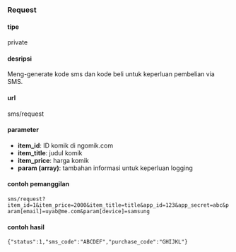 ### Request

#### tipe
private

#### desripsi
Meng-generate kode sms dan kode beli untuk keperluan pembelian via SMS.

#### url
sms/request

#### parameter
* **item_id**: ID komik di ngomik.com
* **item_title**: judul komik
* **item_price**: harga komik
* **param (array)**: tambahan informasi untuk keperluan logging

#### contoh pemanggilan
`sms/request?item_id=1&item_price=2000&item_title=title&app_id=123&app_secret=abc&param[email]=uyab@me.com&param[device]=samsung`

#### contoh hasil
    {"status":1,"sms_code":"ABCDEF","purchase_code":"GHIJKL"}